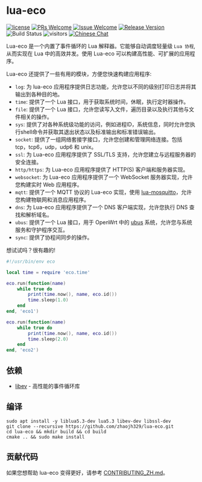 # lua-eco

[1]: https://img.shields.io/badge/开源协议-MIT-brightgreen.svg?style=plastic
[2]: /LICENSE
[3]: https://img.shields.io/badge/提交代码-欢迎-brightgreen.svg?style=plastic
[4]: https://github.com/zhaojh329/lua-eco/pulls
[5]: https://img.shields.io/badge/提问-欢迎-brightgreen.svg?style=plastic
[6]: https://github.com/zhaojh329/lua-eco/issues/new
[7]: https://img.shields.io/badge/发布版本-2.2.0-blue.svg?style=plastic
[8]: https://github.com/zhaojh329/lua-eco/releases
[9]: https://github.com/zhaojh329/lua-eco/workflows/build/badge.svg
[11]: https://img.shields.io/badge/技术交流群-点击加入：153530783-brightgreen.svg
[12]: https://jq.qq.com/?_wv=1027&k=5PKxbTV

[![license][1]][2]
[![PRs Welcome][3]][4]
[![Issue Welcome][5]][6]
[![Release Version][7]][8]
![Build Status][9]
![visitors](https://visitor-badge.laobi.icu/badge?page_id=zhaojh329.lua-eco)
[![Chinese Chat][11]][12]

[lua]: https://www.lua.org
[libev]: http://software.schmorp.de/pkg/libev.html
[lua-mosquitto]: https://github.com/flukso/lua-mosquitto
[ubus]: https://openwrt.org/docs/techref/ubus

Lua-eco 是一个内置了事件循环的 Lua 解释器。它能够自动调度轻量级 `Lua 协程`, 从而实现在 Lua 中的高效并发。使用 Lua-eco 可以构建高性能、可扩展的应用程序。

Lua-eco 还提供了一些有用的模块，方便您快速构建应用程序:

* `log`: 为 lua-eco 应用程序提供日志功能，允许您以不同的级别打印日志并将其输出到各种目的地。
* `time`: 提供了一个 Lua 接口，用于获取系统时间，休眠，执行定时器操作。
* `file`: 提供了一个 Lua 接口，允许您读写入文件，遍历目录以及执行其他与文件相关的操作。
* `sys`: 提供了对各种系统级功能的访问，例如进程ID，系统信息，同时允许您执行shell命令并获取其退出状态以及标准输出和标准错误输出。
* `socket`: 提供了一组网络套接字接口，允许您创建和管理网络连接。包括 tcp，tcp6，udp，udp6 和 unix。
* `ssl`: 为 Lua-eco 应用程序提供了 SSL/TLS 支持，允许您建立与远程服务器的安全连接。
* `http/https`: 为 Lua-eco 应用程序提供了 HTTP(S) 客户端和服务器实现。
* `websocket`: 为 Lua-eco 应用程序提供了一个 WebSocket 服务器实现，允许您构建实时 Web 应用程序。
* `mqtt`: 提供了一个 MQTT 协议的 Lua-eco 实现，使用 [lua-mosquitto]，允许您构建物联网和消息应用程序。
* `dns`: 为 Lua-eco 应用程序提供了一个 DNS 客户端实现，允许您执行 DNS 查找和解析域名。
* `ubus`: 提供了一个 Lua 接口，用于 OpenWrt 中的 [ubus] 系统，允许您与系统服务和守护程序交互。
* `sync`: 提供了协程间同步的操作。

想试试吗？很有趣的!

```lua
#!/usr/bin/env eco

local time = require 'eco.time'

eco.run(function(name)
    while true do
        print(time.now(), name, eco.id())
        time.sleep(1.0)
    end
end, 'eco1')

eco.run(function(name)
    while true do
        print(time.now(), name, eco.id())
        time.sleep(2.0)
    end
end, 'eco2')
```

## 依赖
* [libev] - 高性能的事件循环库

## 编译

    sudo apt install -y liblua5.3-dev lua5.3 libev-dev libssl-dev
    git clone --recursive https://github.com/zhaojh329/lua-eco.git
    cd lua-eco && mkdir build && cd build
    cmake .. && sudo make install

## 贡献代码
如果您想帮助 lua-eco 变得更好，请参考 [CONTRIBUTING_ZH.md](/CONTRIBUTING_ZH.md)。
